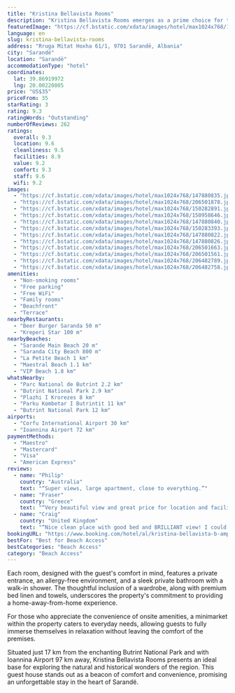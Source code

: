```yaml
---
title: "Kristina Bellavista Rooms"
description: "Kristina Bellavista Rooms emerges as a prime choice for travelers seeking a serene beachfront escape in Sarandë, boasting panoramic sea views and a stone's throw proximity to the city's most beloved beaches including Sarande Main Beach, Saranda City Beach, and La Petite Beach."
featuredImage: "https://cf.bstatic.com/xdata/images/hotel/max1024x768/147880835.jpg?k=cf46a7cfecefedf7cfcc9d955ed55c63a64cc9e11ff62e46219f59edd0536cfa&o=&hp=1"
language: en
slug: kristina-bellavista-rooms
address: "Rruga Mitat Hoxha 61/1, 9701 Sarandë, Albania"
city: "Sarandë"
location: "Sarandë"
accommodationType: "hotel"
coordinates:
  lat: 39.86919972
  lng: 20.00220805
price: "US$35"
priceFrom: 35
starRating: 3
rating: 9.3
ratingWords: "Outstanding"
numberOfReviews: 262
ratings:
  overall: 9.3
  location: 9.6
  cleanliness: 9.5
  facilities: 8.9
  value: 9.2
  comfort: 9.3
  staff: 9.6
  wifi: 9.2
images:
  - "https://cf.bstatic.com/xdata/images/hotel/max1024x768/147880835.jpg?k=cf46a7cfecefedf7cfcc9d955ed55c63a64cc9e11ff62e46219f59edd0536cfa&o=&hp=1"
  - "https://cf.bstatic.com/xdata/images/hotel/max1024x768/206501878.jpg?k=835e401cdef252243b12fffe4a9ad20793ad8722c547eec04215bad11669ba17&o=&hp=1"
  - "https://cf.bstatic.com/xdata/images/hotel/max1024x768/150282891.jpg?k=9de3801a9fd30db2c03038980c9f5c56eb17f00207c0de2fab4f3f069859831e&o=&hp=1"
  - "https://cf.bstatic.com/xdata/images/hotel/max1024x768/150958646.jpg?k=eaadab6f19b2defdcad649cceaef70121a7405d0e6f153f62f83c254c4a39e2a&o=&hp=1"
  - "https://cf.bstatic.com/xdata/images/hotel/max1024x768/147880840.jpg?k=e879a1df2e2c5f6f0d2b0f1c69cd6fcdabf2ff3bd8999457c2aaf7be8619bac9&o=&hp=1"
  - "https://cf.bstatic.com/xdata/images/hotel/max1024x768/150283393.jpg?k=1fcd0919bad595fbf5bdea920be17a4faa9e42e651511e7f2c8040dee01875bd&o=&hp=1"
  - "https://cf.bstatic.com/xdata/images/hotel/max1024x768/147880822.jpg?k=072668936aa1f8fd096979ebbfe880d3b881e6ee1618942fb43ea8a31a625837&o=&hp=1"
  - "https://cf.bstatic.com/xdata/images/hotel/max1024x768/147880826.jpg?k=6169fc94952c7789ac8d7b062f9d723aade6c92b536e244bc62b02a3444453bb&o=&hp=1"
  - "https://cf.bstatic.com/xdata/images/hotel/max1024x768/206501663.jpg?k=43d7000370e5fafbca731d86ab67eb533510430799fd05a74bb0b284c41516cb&o=&hp=1"
  - "https://cf.bstatic.com/xdata/images/hotel/max1024x768/206501561.jpg?k=4e51a17b987fb87d5afaaae0ca517f16a127217f5c5cfc378d06ce243dc0372d&o=&hp=1"
  - "https://cf.bstatic.com/xdata/images/hotel/max1024x768/206482789.jpg?k=6dca5d2055dd0921309223a46ad7b745a98391c820ecf16f36b7591dfc127548&o=&hp=1"
  - "https://cf.bstatic.com/xdata/images/hotel/max1024x768/206482758.jpg?k=952a842d4bba4436d7c7283673a5972ad3807489cd5b67ee3eab3565e47b008a&o=&hp=1"
amenities:
  - "Non-smoking rooms"
  - "Free parking"
  - "Free WiFi"
  - "Family rooms"
  - "Beachfront"
  - "Terrace"
nearbyRestaurants:
  - "Beer Burger Saranda 50 m"
  - "Kreperi Star 100 m"
nearbyBeaches:
  - "Sarande Main Beach 20 m"
  - "Saranda City Beach 800 m"
  - "La Petite Beach 1 km"
  - "Maestral Beach 1.1 km"
  - "VIP Beach 1.8 km"
whatsNearby:
  - "Parc National de Butrint 2.2 km"
  - "Butrint National Park 2.9 km"
  - "Plazhi I Krorezes 8 km"
  - "Parku Kombetar I Butrintit 11 km"
  - "Butrint National Park 12 km"
airports:
  - "Corfu International Airport 30 km"
  - "Ioannina Airport 72 km"
paymentMethods:
  - "Maestro"
  - "Mastercard"
  - "Visa"
  - "American Express"
reviews:
  - name: "Philip"
    country: "Australia"
    text: "“Super views, large apartment, close to everything.”"
  - name: "Fraser"
    country: "Greece"
    text: "“Very beautiful view and great price for location and facilities.”"
  - name: "Craig"
    country: "United Kingdom"
    text: "“Nice clean place with good bed and BRILLIANT view! I could see Corfu as well as the local town from the terrace. The owner's mother gave me a drink of orange juice on arrival! The owner upgraded me on arrival! It's a quiet place in October. The...”"
bookingURL: "https://www.booking.com/hotel/al/kristina-bellavista-b-amp-b.en-gb.html?aid=8035640"
bestFor: "Best for Beach Access"
bestCategories: "Beach Access"
category: "Beach Access"
---
```


Each room, designed with the guest's comfort in mind, features a private entrance, an allergy-free environment, and a sleek private bathroom with a walk-in shower. The thoughtful inclusion of a wardrobe, along with premium bed linen and towels, underscores the property's commitment to providing a home-away-from-home experience.

For those who appreciate the convenience of onsite amenities, a minimarket within the property caters to everyday needs, allowing guests to fully immerse themselves in relaxation without leaving the comfort of the premises. 

Situated just 17 km from the enchanting Butrint National Park and with Ioannina Airport 97 km away, Kristina Bellavista Rooms presents an ideal base for exploring the natural and historical wonders of the region. This guest house stands out as a beacon of comfort and convenience, promising an unforgettable stay in the heart of Sarandë.